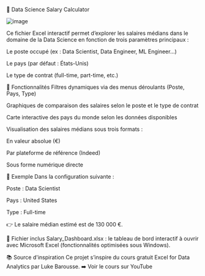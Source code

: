💼 Data Science Salary Calculator

![image](https://github.com/user-attachments/assets/b5210e9e-c109-4602-ad31-3774b75fcaef)


Ce fichier Excel interactif permet d’explorer les salaires médians dans le domaine de la Data Science en fonction de trois paramètres principaux :

Le poste occupé (ex : Data Scientist, Data Engineer, ML Engineer...)

Le pays (par défaut : États-Unis)

Le type de contrat (full-time, part-time, etc.)

🧮 Fonctionnalités
Filtres dynamiques via des menus déroulants (Poste, Pays, Type)

Graphiques de comparaison des salaires selon le poste et le type de contrat

Carte interactive des pays du monde selon les données disponibles

Visualisation des salaires médians sous trois formats :

En valeur absolue (€)

Par plateforme de référence (Indeed)

Sous forme numérique directe

📌 Exemple
Dans la configuration suivante :

Poste : Data Scientist

Pays : United States

Type : Full-time

👉 Le salaire médian estimé est de 130 000 €.

📁 Fichier inclus
Salary_Dashboard.xlsx : le tableau de bord interactif à ouvrir avec Microsoft Excel (fonctionnalités optimisées sous Windows).

📚 Source d'inspiration
Ce projet s’inspire du cours gratuit Excel for Data Analytics par Luke Barousse.
➡️ Voir le cours sur YouTube

